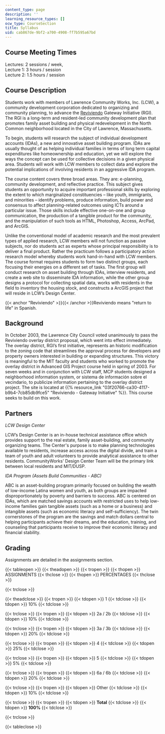 ```yaml
---
content_type: page
description: ''
learning_resource_types: []
ocw_type: CourseSection
title: Syllabus
uid: cab867de-9bf2-a700-4908-ff7b595a67bd
---
```


Course Meeting Times
--------------------

Lectures: 2 sessions / week,  
Lecture 1: 3 hours / session  
Lecture 2: 1.5 hours / session

Course Description
------------------

Students work with members of Lawrence Community Works, Inc. (LCW), a community development corporation dedicated to organizing and community planning, to advance the [Reviviendo](#Reviviendo) Gateway Initiative (RGI). The RGI is a long-term and resident-led community development plan that promotes family asset building and physical redevelopment in the North Common neighborhood located in the City of Lawrence, Massachusetts.

To begin, students will research the subject of individual development accounts (IDAs), a new and innovative asset building program. IDAs are usually thought of as helping individual families in terms of long term capital expenditures like homeownership and education, yet we will explore the ways the concept can be used for collective decisions in a given physical area. Students will work with LCW members to collect data and explore the potential implications of involving residents in an aggressive IDA program.

The course content covers three broad areas. They are: e-planning, community development, and reflective practice. This subject gives students an opportunity to acquire important professional skills by exploring the extent to which marginalized constituencies – like youth, immigrants, and minorities – identify problems, produce information, build power and consensus to affect planning-related outcomes using ICTs around a particular issue. Those skills include effective one-on-one and group communication, the production of a tangible product for the community, and the manipulation of such tools as HTML, Photoshop, Access, ArcPad, and ArcGIS.

Unlike the conventional model of academic research and the most prevalent types of applied research, LCW members will not function as passive subjects, nor do students act as experts whose principal responsibility is to deliver a final product. Rather the practicum follows a participatory action research model whereby students work hand-in-hand with LCW members. The course format requires students to form two distinct groups, each focusing their energies on a different set of tasks. The first group will conduct research on asset building through IDAs, interview residents, and create a web site to disseminate IDA information, while the other group designs a protocol for collecting spatial data, works with residents in the field to inventory the housing stock, and constructs a ArcGIS project that will reside in LCW’s Design Center.

{{< anchor "Reviviendo" >}}{{< /anchor >}}Reviviendo means "return to life" in Spanish.

Background
----------

In October 2003, the Lawrence City Council voted unanimously to pass the Reviviendo overlay district proposal, which went into effect immediately. The overlay district, RGI’s first initiative, represents an historic modification to the zoning code that streamlines the approval process for developers and property owners interested in building or expanding structures. This victory is meaningful to the MIT faculty and students who worked to promote the overlay district in Advanced GIS Project course held in spring of 2003. For seven weeks and in conjunction with LCW staff, MCP students designed a neighborhood information system, or sistema de información sobre el vecindario, to publicize information pertaining to the overlay district project. The site is located at {{% resource_link "03f20766-ca30-4117-b9b4-7cb85db9fce5" "Reviviendo - Gateway Initiative" %}}. This course seeks to build on this work.

Partners
--------

_LCW Design Center_

LCW’s Design Center is an in-house technical assistance office which provides support to the real estate, family asset-building, and community organizing teams. The Center's purpose is to make planning technologies available to residents, increase access across the digital divide, and train a team of youth and adult volunteers to provide analytical assistance to other residents. CommunityWorks' Design Center Team will be the primary link between local residents and MIT/DUSP.

_IDA Program (Assets Build Communities - ABC)_

ABC is an asset-building program primarily focused on building the wealth of low-income Latina women and youth, as both groups are impacted disproportionately by poverty and barriers to success. ABC is centered on IDAs, which are matched savings accounts with restricted uses to help low-income families gain tangible assets (such as a home or a business) and intangible assets (such as economic literacy and self-sufficiency). The twin cornerstones of the program are the savings and match dollars central to helping participants achieve their dreams, and the education, training, and counseling that participants receive to improve their economic literacy and financial stability.

Grading
-------

Assignments are detailed in the assignments section.

{{< tableopen >}}
{{< theadopen >}}
{{< tropen >}}
{{< thopen >}}
ASSIGNMENTS
{{< thclose >}}
{{< thopen >}}
PERCENTAGES
{{< thclose >}}

{{< trclose >}}

{{< theadclose >}}
{{< tropen >}}
{{< tdopen >}}
1
{{< tdclose >}}
{{< tdopen >}}
10%
{{< tdclose >}}

{{< trclose >}}
{{< tropen >}}
{{< tdopen >}}
2a / 2b
{{< tdclose >}}
{{< tdopen >}}
10%
{{< tdclose >}}

{{< trclose >}}
{{< tropen >}}
{{< tdopen >}}
3a / 3b
{{< tdclose >}}
{{< tdopen >}}
20%
{{< tdclose >}}

{{< trclose >}}
{{< tropen >}}
{{< tdopen >}}
4
{{< tdclose >}}
{{< tdopen >}}
25%
{{< tdclose >}}

{{< trclose >}}
{{< tropen >}}
{{< tdopen >}}
5
{{< tdclose >}}
{{< tdopen >}}
5%
{{< tdclose >}}

{{< trclose >}}
{{< tropen >}}
{{< tdopen >}}
6a / 6b
{{< tdclose >}}
{{< tdopen >}}
20%
{{< tdclose >}}

{{< trclose >}}
{{< tropen >}}
{{< tdopen >}}
Other
{{< tdclose >}}
{{< tdopen >}}
10%
{{< tdclose >}}

{{< trclose >}}
{{< tropen >}}
{{< tdopen >}}
**Total**
{{< tdclose >}}
{{< tdopen >}}
**100%**
{{< tdclose >}}

{{< trclose >}}

{{< tableclose >}}